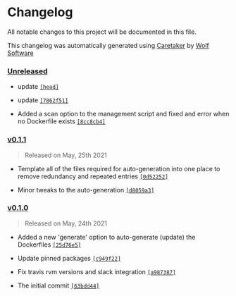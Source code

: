 # Changelog

All notable changes to this project will be documented in this file.


This changelog was automatically generated using [Caretaker](https://github.com/DevelopersToolbox/caretaker) by [Wolf Software](https://github.com/WolfSoftware)

### [Unreleased](https://github.com/DockerToolbox/goenv/compare/v0.1.2...HEAD)

- update [`[head]`](https://github.com/DockerToolbox/goenv/commit/)

- update [`[7862f51]`](https://github.com/DockerToolbox/goenv/commit/7862f51c44d8ab9406b89e5faf4afc02fb8509b9)

- Added a scan option to the management script and fixed and error when no Dockerfile exists [`[8cc8cb4]`](https://github.com/DockerToolbox/goenv/commit/8cc8cb4019dec1547ee7d5e1313244ffa14d0dfc)

### [v0.1.1](https://github.com/DockerToolbox/goenv/compare/v0.1.0...v0.1.1)

> Released on May, 25th 2021

- Template all of the files required for auto-generation into one place to remove redundancy and repeated entries [`[0d52252]`](https://github.com/DockerToolbox/goenv/commit/0d52252c180f3915b7307ac91981d361566c0676)

- Minor tweaks to the auto-generation [`[d8059a3]`](https://github.com/DockerToolbox/goenv/commit/d8059a322cdda684b77183cab81b7f8b6e07073a)

### [v0.1.0](https://github.com/DockerToolbox/goenv/releases/v0.1.0)

> Released on May, 24th 2021

- Added a new 'generate' option to auto-generate (update) the Dockerfiles [`[25d76e5]`](https://github.com/DockerToolbox/goenv/commit/25d76e519fe0e9cc59e1c7746a1566b42538a8c0)

- Update pinned packages [`[c949f22]`](https://github.com/DockerToolbox/goenv/commit/c949f22ab527350cf91033e64325c11b1416b8c5)

- Fix travis rvm versions and slack integration [`[a987387]`](https://github.com/DockerToolbox/goenv/commit/a987387d86fe6c13b9311a3fba9f8a235234e6fd)

- The initial commit [`[63bdd44]`](https://github.com/DockerToolbox/goenv/commit/63bdd447ef11b36777bb0f395024ddb8cf593625)


